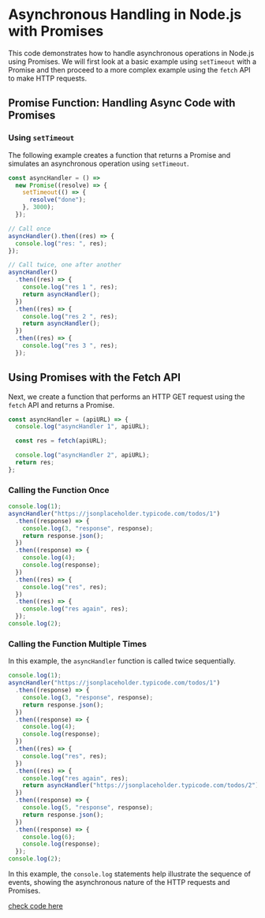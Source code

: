 # Asynchronous Handling in Node.js with Promises

This code demonstrates how to handle asynchronous operations in Node.js using Promises. We will first look at a basic example using `setTimeout` with a Promise and then proceed to a more complex example using the `fetch` API to make HTTP requests.

## Promise Function: Handling Async Code with Promises

### Using `setTimeout`

The following example creates a function that returns a Promise and simulates an asynchronous operation using `setTimeout`.

```javascript
const asyncHandler = () =>
  new Promise((resolve) => {
    setTimeout(() => {
      resolve("done");
    }, 3000);
  });

// Call once
asyncHandler().then((res) => {
  console.log("res: ", res);
});

// Call twice, one after another
asyncHandler()
  .then((res) => {
    console.log("res 1 ", res);
    return asyncHandler();
  })
  .then((res) => {
    console.log("res 2 ", res);
    return asyncHandler();
  })
  .then((res) => {
    console.log("res 3 ", res);
  });
```

## Using Promises with the Fetch API

Next, we create a function that performs an HTTP GET request using the `fetch` API and returns a Promise.

```javascript
const asyncHandler = (apiURL) => {
  console.log("asyncHandler 1", apiURL);

  const res = fetch(apiURL);

  console.log("asyncHandler 2", apiURL);
  return res;
};
```

### Calling the Function Once

```javascript
console.log(1);
asyncHandler("https://jsonplaceholder.typicode.com/todos/1")
  .then((response) => {
    console.log(3, "response", response);
    return response.json();
  })
  .then((response) => {
    console.log(4);
    console.log(response);
  })
  .then((res) => {
    console.log("res", res);
  })
  .then((res) => {
    console.log("res again", res);
  });
console.log(2);
```

### Calling the Function Multiple Times

In this example, the `asyncHandler` function is called twice sequentially.

```javascript
console.log(1);
asyncHandler("https://jsonplaceholder.typicode.com/todos/1")
  .then((response) => {
    console.log(3, "response", response);
    return response.json();
  })
  .then((response) => {
    console.log(4);
    console.log(response);
  })
  .then((res) => {
    console.log("res", res);
  })
  .then((res) => {
    console.log("res again", res);
    return asyncHandler("https://jsonplaceholder.typicode.com/todos/2");
  })
  .then((response) => {
    console.log(5, "response", response);
    return response.json();
  })
  .then((response) => {
    console.log(6);
    console.log(response);
  });
console.log(2);
```

In this example, the `console.log` statements help illustrate the sequence of events, showing the asynchronous nature of the HTTP requests and Promises.

[check code here](./02_async_code_handling_by_promise.js)
